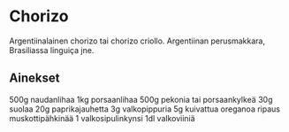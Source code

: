 # Chorizo

Argentiinalainen chorizo tai chorizo criollo. Argentiinan perusmakkara, Brasiliassa linguiça jne.

## Ainekset

500g naudanlihaa
1kg porsaanlihaa
500g pekonia tai porsaankylkeä
30g suolaa
20g paprikajauhetta
3g valkopippuria
5g kuivattua oreganoa
ripaus muskottipähkinää
1 valkosipulinkynsi
1dl valkoviiniä